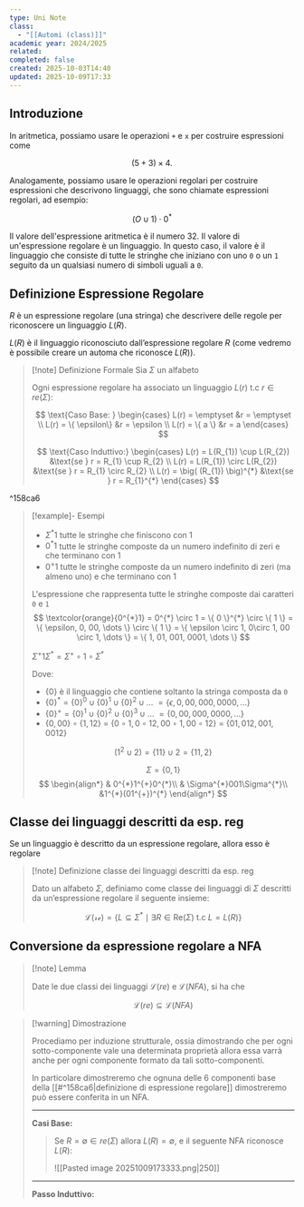 ```yaml
---
type: Uni Note
class:
  - "[[Automi (class)]]"
academic year: 2024/2025
related:
completed: false
created: 2025-10-03T14:40
updated: 2025-10-09T17:33
---
```

## Introduzione

In aritmetica, possiamo usare le operazioni `+` e `x` per costruire espressioni come

$$(5+3) \times 4.$$

Analogamente, possiamo usare le operazioni regolari per costruire espressioni che descrivono linguaggi, che sono chiamate espressioni regolari, ad esempio:

$$(O \cup 1)\cdot 0^{*}$$

Il valore dell'espressione aritmetica è il numero 32. Il valore di un'espressione regolare è un linguaggio. In questo caso, il valore è il linguaggio che consiste di tutte le stringhe che iniziano con uno `0` o un `1` seguito da un qualsiasi numero di simboli uguali a `0`.

## Definizione Espressione Regolare

$R$ è un espressione regolare (una stringa) che descrivere delle regole per riconoscere un linguaggio $L(R)$.

$L(R)$ è il linguaggio riconosciuto dall’espressione regolare $R$ (come vedremo è possibile creare un automa che riconosce $L(R)$).

>[!note] Definizione Formale
>Sia $\Sigma$ un alfabeto
>
>Ogni espressione regolare ha associato un linguaggio $L(r)$ t.c $r \in re(\Sigma)$:
>
>$$
>\text{Caso Base: } \begin{cases}
>L(r) = \emptyset &r = \emptyset \\
>L(r) = \{ \epsilon\} &r = \epsilon \\
>L(r) = \{ a \} &r = a
>\end{cases}
>$$
>
>$$
>\text{Caso Induttivo:} \begin{cases}
>L(r) = L(R_{1}) \cup L(R_{2}) &\text{se } r = R_{1} \cup  R_{2} \\
>L(r) = L(R_{1}) \circ L(R_{2}) &\text{se } r = R_{1} \circ  R_{2} \\
>L(r) = \big( (R_{1}) \big)^{*} &\text{se } r = R_{1}^{*}
>\end{cases}
>$$

^158ca6

>[!example]- Esempi
>
>- $\Sigma^{*}1$ tutte le stringhe che finiscono con 1
>- $0^{*}1$ tutte le stringhe composte da un numero indefinito di zeri e che terminano con 1
>- $0^{+}1$ tutte le stringhe composte da un numero indefinito di zeri (ma almeno uno) e che terminano con 1
>
>L'espressione che rappresenta tutte le stringhe composte dai caratteri `0` e `1`
>$$
>\textcolor{orange}{0^{*}1} = 0^{*} \circ 1 = \{ 0 \}^{*} \circ \{ 1 \} = \{ \epsilon, 0, 00, \dots \} \circ \{ 1 \} = \{ \epsilon \circ 1, 0\circ 1, 00 \circ 1, \dots \} = \{ 1, 01, 001, 0001, \dots \}
>$$
>
>$\Sigma^{+}1\Sigma^{*} = \Sigma^{+} \circ 1 \circ \Sigma^{*}$ 
>
>Dove:
>- $\{ 0 \}$ è il linguaggio che contiene soltanto la stringa composta da `0`
>- $\{ 0 \}^{*} = \{ 0 \}^{0} \cup \{ 0 \}^{1} \cup \{ 0 \}^{2} \cup \dots\ = \{ \epsilon,0, 00, 000, 0000, \dots \}$  
>- $\{ 0 \}^{+} = \{ 0 \}^{1} \cup \{ 0 \}^{2} \cup \{ 0 \}^{3} \cup \dots\ = \{ 0, 00, 000, 0000, \dots \}$ 
>- $\{ 0, 00 \} \circ \{ 1, 12 \}$ = $\{ 0 \circ 1, 0 \circ 12, 00 \circ 1, 00 \circ 12\}$ = $\{ 01,012,001,0012 \}$
>
>$$(1^{2} \cup 2) = \{ 11 \} \cup 2 = \{ 11,2 \}$$
>
>$$
>\Sigma = \{ 0,1 \}
>$$
>$$
>\begin{align*}
>& 0^{*}1^{+}0^{*}\\
>& \Sigma^{*}001\Sigma^{*}\\
>&1^{*}(01^{+})^{*}
>\end{align*}
>$$

## Classe dei linguaggi descritti da esp. reg

Se un linguaggio è descritto da un espressione regolare, allora esso è regolare

>[!note] Definizione classe dei linguaggi descritti da esp. reg
>
>Dato un alfabeto $\Sigma$, definiamo come classe dei linguaggi di $\Sigma$ descritti da un’espressione regolare il seguente insieme:
>
>$$
>\mathcal{L(re)} = \{ L \subseteq \Sigma^{*} \mid \exists R \in \mathrm{Re}(\Sigma) \text{ t.c } L = L(R)  \}
>$$

## Conversione da espressione regolare a NFA

>[!note] Lemma
>
>Date le due classi dei linguaggi $\mathcal{L}(re)$ e $\mathcal{L}(NFA)$, si ha che
>
>$$
>\mathcal{L}(re) \subseteq \mathcal{L}(NFA)
>$$

>[!warning] Dimostrazione
>
>Procediamo per induzione strutturale, ossia dimostrando che per ogni sotto-componente vale una determinata proprietà allora essa varrà anche per ogni componente formato da tali sotto-componenti.
>
>In particolare dimostreremo che ognuna delle 6 componenti base della [[#^158ca6|definizione di espressione regolare]] dimostreremo può essere conferita in un NFA.
>
>---
>
>**Casi Base:**
>
>>Se $R = \emptyset \in re(\Sigma)$ allora $L(R) = \emptyset$, e il seguente NFA riconosce $L(R)$:
>>
>>![[Pasted image 20251009173333.png|250]]
>
>
>
>---
>
>**Passo Induttivo:**
>

